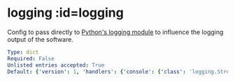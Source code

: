 
  

  

  

  

  

  

  

  

  

  

  

  

  

  

  

  

  

  

  

  

  

  

  

  

  

  

  

  

  

  

  

  

  

  

  

  

  

  

  

  

  

  

  

  

  

  

  

  

  

  

  

  

  

  

  

  

  

  

  

  

  

  

  

  

  

  

  

  

  

  

  

  

  

  

  

  

  

  

  

  

  

  

  

  

  

  

  

  

  

  

  
# logging :id=logging


Config to pass directly to
[Python's logging module](https://docs.python.org/3/library/logging.config.html#logging-config-dictschema)
to influence the logging output of the software.


```yaml
Type: dict
Required: False
Unlisted entries accepted: True
Default: {'version': 1, 'handlers': {'console': {'class': 'logging.StreamHandler', 'formatter': 'default', 'level': 'INFO'}}, 'formatters': {'default': {'format': '%(asctime)s %(name)s [%(levelname)s] %(message)s', 'datefmt': '%Y-%m-%d %H:%M:%S'}}, 'loggers': {'mqtt_io': {'level': 'INFO', 'handlers': ['console'], 'propagate': True}}}
```



  
